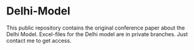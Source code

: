# Delhi-Model
This public repository contains the original conference paper about the Delhi Model.
Excel-files for the Delhi model are in private branches. Just contact me to get access.
